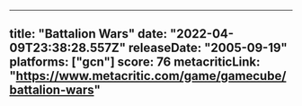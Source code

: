 
---
title: "Battalion Wars"
date: "2022-04-09T23:38:28.557Z"
releaseDate: "2005-09-19"
platforms: ["gcn"]
score: 76
metacriticLink: "https://www.metacritic.com/game/gamecube/battalion-wars"
---
